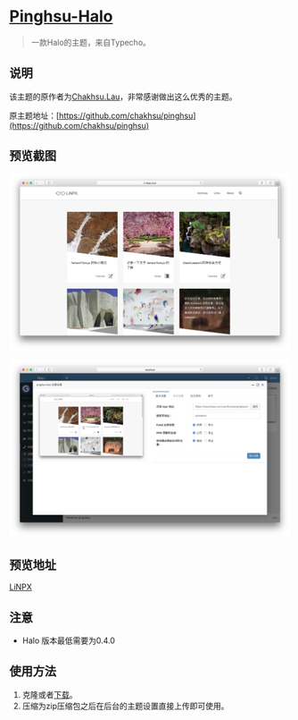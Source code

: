 <h1><a href="#" target="_blank">Pinghsu-Halo</a></h1>

> 一款Halo的主题，来自Typecho。

## 说明

该主题的原作者为[Chakhsu.Lau](https://www.linpx.com)，非常感谢做出这么优秀的主题。

原主题地址：[https://github.com/chakhsu/pinghsu](https://github.com/chakhsu/pinghsu)

## 预览截图

![](screenshots/index.png)

![](screenshots/option.png)

## 预览地址

[LiNPX](https://www.linpx.com/)

## 注意

- Halo 版本最低需要为0.4.0

## 使用方法

1. 克隆或者[下载](https://github.com/halo-dev/pinghsu-halo/releases)。
2. 压缩为zip压缩包之后在后台的主题设置直接上传即可使用。


